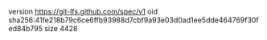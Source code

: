 version https://git-lfs.github.com/spec/v1
oid sha256:41fe218b79c6ce6ffb93988d7cbf9a93e03d0ad1ee5dde464769f30fed84b795
size 4428

